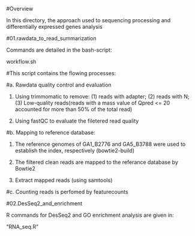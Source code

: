 #Overview

In this directory, the approach used to sequencing processing and differentially expressed genes analysis


#01.rawdata_to_read_summarization

Commands are detailed in the bash-script:

workflow.sh


#This script contains the flowing processes:

#a. Rawdata quality control and evaluation

1. Using trimmomatic to remove: (1) reads with adapter; (2) reads with N; (3) Low-quality reads(reads with a mass value of Qpred <= 20 accounted for more than 50% of the total read)

2. Using fastQC to evaluate the filetered read quality  

#b. Mapping to reference database:

1. The reference genomes of GA1_B2776 and GA5_B3788 were used to establish the index, respectively (bowtie2-build)

2. The filtered clean reads are mapped to the referance database by Bowtie2

3. Extract mapped reads (using samtools)

#c. Counting reads is perfomed by featurecounts



#02.DesSeq2_and_enrichment


R commands for DesSeq2 and GO enrichment analysis are given in:

"RNA_seq.R"

